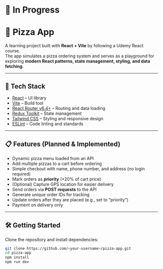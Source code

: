 # 🚧 In Progress

# 🍕 Pizza App

A learning project built with **React + Vite** by following a Udemy React course.  
The app simulates a pizza ordering system and serves as a playground for exploring **modern React patterns, state management, styling, and data fetching**.  

---

## 🚀 Tech Stack
- [React](https://react.dev/) – UI library  
- [Vite](https://vitejs.dev/) – Build tool  
- [React Router v6.4+](https://reactrouter.com/) – Routing and data loading  
- [Redux Toolkit](https://redux-toolkit.js.org/) – State management  
- [Tailwind CSS](https://tailwindcss.com/) – Styling and responsive design  
- [ESLint](https://eslint.org/) – Code linting and standards  

---

## 📋 Features (Planned & Implemented)
- Dynamic pizza menu loaded from an API  
- Add multiple pizzas to a cart before ordering  
- Simple checkout with name, phone number, and address (no login required)  
- Mark orders as **priority** (+20% of cart price)  
- (Optional) Capture GPS location for easier delivery  
- Send orders via **POST requests** to the API  
- Generate unique order IDs for tracking  
- Update orders after they are placed (e.g., set to “priority”)  
- Payment on delivery only  

---

## 🛠️ Getting Started
Clone the repository and install dependencies:

```bash
git clone https://github.com/<your-username>/pizza-app.git
cd pizza-app
npm install
npm run dev
